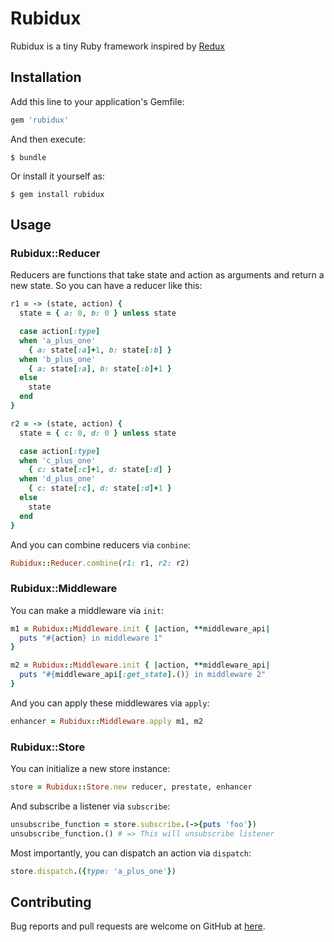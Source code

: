 # Rubidux

Rubidux is a tiny Ruby framework inspired by [Redux](https://github.com/reactjs/redux)

## Installation

Add this line to your application's Gemfile:

```ruby
gem 'rubidux'
```

And then execute:

    $ bundle

Or install it yourself as:

    $ gem install rubidux

## Usage

### Rubidux::Reducer
Reducers are functions that take state and action as arguments and return a new state. So you can have a reducer like this:

```ruby
r1 = -> (state, action) {
  state = { a: 0, b: 0 } unless state

  case action[:type]
  when 'a_plus_one'
    { a: state[:a]+1, b: state[:b] }
  when 'b_plus_one'
    { a: state[:a], b: state[:b]+1 }
  else
    state
  end
}

r2 = -> (state, action) {
  state = { c: 0, d: 0 } unless state

  case action[:type]
  when 'c_plus_one'
    { c: state[:c]+1, d: state[:d] }
  when 'd_plus_one'
    { c: state[:c], d: state[:d]+1 }
  else
    state
  end
}
```

And you can combine reducers via `conbine`:

```ruby
Rubidux::Reducer.combine(r1: r1, r2: r2)
```

### Rubidux::Middleware
You can make a middleware via `init`:

```ruby
m1 = Rubidux::Middleware.init { |action, **middleware_api|
  puts "#{action} in middleware 1" 
}

m2 = Rubidux::Middleware.init { |action, **middleware_api|
  puts "#{middleware_api[:get_state].()} in middleware 2"
}
```

And you can apply these middlewares via `apply`:

```ruby
enhancer = Rubidux::Middleware.apply m1, m2
```

### Rubidux::Store

You can initialize a new store instance:

```ruby
store = Rubidux::Store.new reducer, prestate, enhancer
```

And subscribe a listener via `subscribe`:

```ruby
unsubscribe_function = store.subscribe.(->{puts 'foo'})
unsubscribe_function.() # => This will unsubscribe listener
```

Most importantly, you can dispatch an action via `dispatch`:

```ruby
store.dispatch.({type: 'a_plus_one'})
```

## Contributing

Bug reports and pull requests are welcome on GitHub at [here](https://github.com/davidjuin0519/rubidux).
